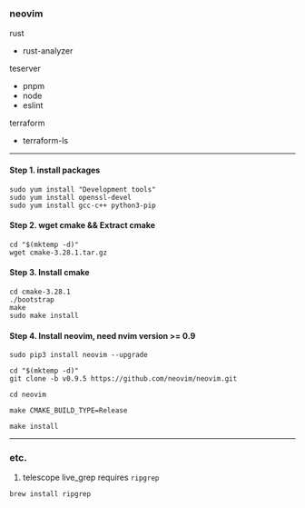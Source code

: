 
### neovim

rust
* rust-analyzer

teserver
* pnpm
* node
* eslint

terraform
* terraform-ls

----
#### Step 1. install packages
```
sudo yum install "Development tools"
sudo yum install openssl-devel
sudo yum install gcc-c++ python3-pip
```

#### Step 2. wget cmake && Extract cmake
```
cd "$(mktemp -d)"
wget cmake-3.28.1.tar.gz
```

#### Step 3. Install cmake
```
cd cmake-3.28.1
./bootstrap
make
sudo make install
```

#### Step 4. Install neovim, need nvim version >= 0.9
```
sudo pip3 install neovim --upgrade

cd "$(mktemp -d)"
git clone -b v0.9.5 https://github.com/neovim/neovim.git

cd neovim

make CMAKE_BUILD_TYPE=Release

make install

```

---
### etc.


1. telescope live_grep requires `ripgrep` <br>

`brew install ripgrep`

